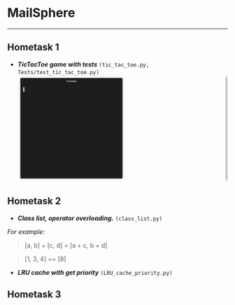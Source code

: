 # MailSphere
***
## Hometask 1
+ ***TicTacToe game with tests*** `(tic_tac_toe.py, Tests/test_tic_tac_toe.py)`
![](https://github.com/Armenqaa/MailSphere/blob/master/img/tictactoe.gif)
## Hometask 2
+ ***Class list, operator overloading.*** `(class_list.py)`

*For example:*
>[a, b] + [c, d] = [a + c, b + d]

>[1, 3, 4] == [8]

+ ***LRU cache with get priority*** `(LRU_cache_priority.py)`
## Hometask 3
